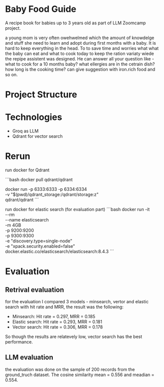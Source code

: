 # Baby Food Guide
A recipe book for babies up to 3 years old as part of LLM Zoomcamp project.

a young mom is very often owehwelmed which the amount of knowdelge and stuff she need to learn and adopt during first months with a baby. It is hard to keep everything in the head. To to save time and worries what what the baby can eat and what to cook today to keep the ration variaty wiede the repipe assistent was designed. He can answer all your question like - what to cook for a 10 months baby? what ellergies are in the cetrain dish? how long is the cooking time? can give suggestion with iron.rich food and so on. 

# Project Structure

# Technologies

* Groq as LLM
* Qdrant for vector search

# Rerun

run docker for Qdrant

´´´bash
docker pull qdrant/qdrant

docker run -p 6333:6333 -p 6334:6334 \
   -v "$(pwd)/qdrant_storage:/qdrant/storage:z" \
   qdrant/qdrant
´´´

run docker for elastic search (for evaluation part)
´´´bash
docker run -it \
    --rm \
    --name elasticsearch \
    -m 4GB \
    -p 9200:9200 \
    -p 9300:9300 \
    -e "discovery.type=single-node" \
    -e "xpack.security.enabled=false" \
    docker.elastic.co/elasticsearch/elasticsearch:8.4.3
´´´


# Evaluation

## Retrival evaluation

for the evaluation I compared 3 models - minsearch, vertor and elastic search with hit rate and MRR, the result was the following:
* Minsearch: Hit rate = 0.297, MRR = 0.185
* Elastic search: Hit rate = 0.293, MRR = 0.181 
* Vector search: Hit rate = 0.306, MRR = 0.178

So though the results are relatevely low, vector search has the best performance.

## LLM evaluation

the evaluation was done on the sample of 200 records from the ground_truch dataset. The cosine similarity mean = 0.556 and meadian = 0.554.